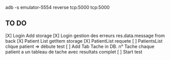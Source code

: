 adb -s emulator-5554 reverse tcp:5000 tcp:5000

## TO DO

[X] Login Add storage
[X] Login gestion des erreurs res.data.message from back
[X] Patient List getItem storage
[X] PatientList requete
[ ] PatientsList clique patient => débute test
[ ] Add Tab Tache in DB. n° Tache chaque patient a un tableau de tache avec resultats complet
[ ] Start test
